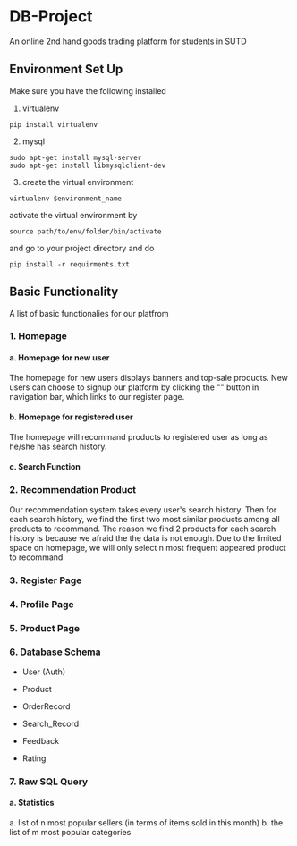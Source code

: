# DB-Project
An online 2nd hand goods trading platform for students in SUTD

## Environment Set Up
Make sure you have the following installed
1. virtualenv
```
pip install virtualenv
```
2. mysql
```
sudo apt-get install mysql-server
sudo apt-get install libmysqlclient-dev
```
3. create the virtual environment
```
virtualenv $environment_name
```
activate the virtual environment by
```
source path/to/env/folder/bin/activate
```
and go to your project directory and do
```
pip install -r requirments.txt
```
## Basic Functionality
A list of basic functionalies for our platfrom

### 1. Homepage
#### a. Homepage for new user
The homepage for new users displays banners and top-sale products. New users can choose to signup our platform by clicking the "" button in navigation bar, which links to our register page.
#### b. Homepage for registered user
The homepage will recommand products to registered user as long as he/she has search history. 
#### c. Search Function


### 2. Recommendation Product
Our recommendation system takes every user's search history. Then for each search history, we find the first two most similar products among all products to recommand. The reason we find 2 products for each search history is because we afraid the the data is not enough. Due to the limited space on homepage, we will only select n most frequent appeared product to recommand

### 3. Register Page

### 4. Profile Page

### 5. Product Page

### 6. Database Schema
* User (Auth)

* Product

* OrderRecord

* Search_Record

* Feedback

* Rating


### 7. Raw SQL Query
#### a. Statistics
a.	list of n most popular sellers (in terms of items sold in this month) 
b.	the list of m most popular categories





